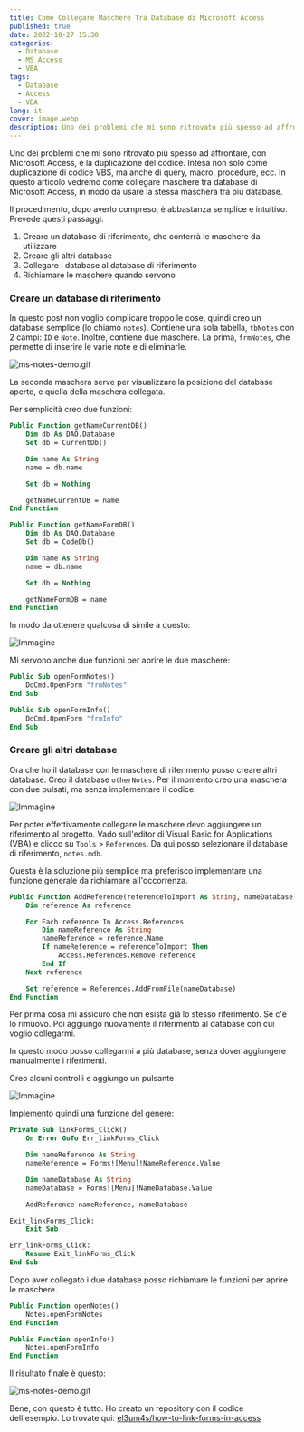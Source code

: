 ```yaml
---
title: Come Collegare Maschere Tra Database di Microsoft Access
published: true
date: 2022-10-27 15:30
categories:
  - Database
  - MS Access
  - VBA
tags:
  - Database
  - Access
  - VBA
lang: it
cover: image.webp
description: Uno dei problemi che mi sono ritrovato più spesso ad affrontare, con Microsoft Access, è la duplicazione del codice. Intesa non solo come duplicazione di codice VBS, ma anche di query, macro, procedure, ecc. In questo articolo vedremo come collegare maschere tra database di Microsoft Access, in modo da usare la stessa maschera tra più database.
---
```


Uno dei problemi che mi sono ritrovato più spesso ad affrontare, con Microsoft Access, è la duplicazione del codice. Intesa non solo come duplicazione di codice VBS, ma anche di query, macro, procedure, ecc. In questo articolo vedremo come collegare maschere tra database di Microsoft Access, in modo da usare la stessa maschera tra più database.

Il procedimento, dopo averlo compreso, è abbastanza semplice e intuitivo. Prevede questi passaggi:

1. Creare un database di riferimento, che conterrà le maschere da utilizzare
2. Creare gli altri database
3. Collegare i database al database di riferimento
4. Richiamare le maschere quando servono

### Creare un database di riferimento

In questo post non voglio complicare troppo le cose, quindi creo un database semplice (lo chiamo `notes`). Contiene una sola tabella, `tbNotes` con 2 campi: `ID` e `Note`. Inoltre, contiene due maschere. La prima, `frmNotes`, che permette di inserire le varie note e di eliminarle.

![ms-notes-demo.gif](./ms-notes-demo.gif)

La seconda maschera serve per visualizzare la posizione del database aperto, e quella della maschera collegata.

Per semplicità creo due funzioni:

```vb
Public Function getNameCurrentDB()
    Dim db As DAO.Database
    Set db = CurrentDb()

    Dim name As String
    name = db.name

    Set db = Nothing

    getNameCurrentDB = name
End Function

Public Function getNameFormDB()
    Dim db As DAO.Database
    Set db = CodeDb()

    Dim name As String
    name = db.name

    Set db = Nothing

    getNameFormDB = name
End Function
```

In modo da ottenere qualcosa di simile a questo:

![Immagine](./mainDB.webp)

Mi servono anche due funzioni per aprire le due maschere:

```vb
Public Sub openFormNotes()
    DoCmd.OpenForm "frmNotes"
End Sub

Public Sub openFormInfo()
    DoCmd.OpenForm "frmInfo"
End Sub
```

### Creare gli altri database

Ora che ho il database con le maschere di riferimento posso creare altri database. Creo il database `otherNotes`. Per il momento creo una maschera con due pulsati, ma senza implementare il codice:

![Immagine](./dbMenu.webp)

Per poter effettivamente collegare le maschere devo aggiungere un riferimento al progetto. Vado sull'editor di Visual Basic for Applications (VBA) e clicco su `Tools` > `References`. Da qui posso selezionare il database di riferimento, `notes.mdb`.

Questa è la soluzione più semplice ma preferisco implementare una funzione generale da richiamare all'occorrenza.

```vb
Public Function AddReference(referenceToImport As String, nameDatabase As String)
    Dim reference As reference

    For Each reference In Access.References
        Dim nameReference As String
        nameReference = reference.Name
        If nameReference = referenceToImport Then
            Access.References.Remove reference
        End If
    Next reference

    Set reference = References.AddFromFile(nameDatabase)
End Function
```

Per prima cosa mi assicuro che non esista già lo stesso riferimento. Se c'è lo rimuovo. Poi aggiungo nuovamente il riferimento al database con cui voglio collegarmi.

In questo modo posso collegarmi a più database, senza dover aggiungere manualmente i riferimenti.

Creo alcuni controlli e aggiungo un pulsante

![Immagine](./dbMenuWithLinks.webp)

Implemento quindi una funzione del genere:

```vb
Private Sub linkForms_Click()
    On Error GoTo Err_linkForms_Click

    Dim nameReference As String
    nameReference = Forms![Menu]!NameReference.Value

    Dim nameDatabase As String
    nameDatabase = Forms![Menu]!NameDatabase.Value

    AddReference nameReference, nameDatabase

Exit_linkForms_Click:
    Exit Sub

Err_linkForms_Click:
    Resume Exit_linkForms_Click
End Sub
```

Dopo aver collegato i due database posso richiamare le funzioni per aprire le maschere.

```vb
Public Function openNotes()
    Notes.openFormNotes
End Function

Public Function openInfo()
    Notes.openFormInfo
End Function
```

Il risultato finale è questo:

![ms-notes-demo.gif](./showFormsLinked.gif)

Bene, con questo è tutto. Ho creato un repository con il codice dell'esempio. Lo trovate qui: [el3um4s/how-to-link-forms-in-access](https://github.com/el3um4s/how-to-link-forms-in-access)
